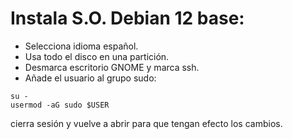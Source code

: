 # Instala S.O. Debian 12 base:
* Selecciona idioma español.
* Usa todo el disco en una partición.
* Desmarca escritorio GNOME y marca ssh.
* Añade el usuario al grupo sudo:
```
su -
usermod -aG sudo $USER
```
cierra sesión y vuelve a abrir para que tengan efecto los cambios.
